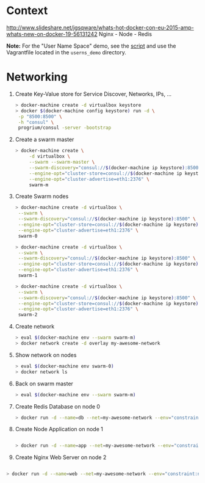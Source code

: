 # Context
http://www.slideshare.net/jgsqware/whats-hot-docker-con-eu-2015-amp-whats-new-on-docker-19-56131242
Nginx - Node - Redis

**Note:** For the "User Name Space" demo, see the [script]("userns_demo/User_Name_Space_demo.md") and use the Vagrantfile  located in the `userns_demo` directory.

# Networking

1. Create Key-Value store for Service Discover, Networks, IPs, ...
   ```bash
   > docker-machine create -d virtualbox keystore
   > docker $(docker-machine config keystore) run -d \
    -p "8500:8500" \
    -h "consul" \
    progrium/consul -server -bootstrap
   ```

2. Create a swarm master
   ```bash
   > docker-machine create \
        -d virtualbox \
        --swarm --swarm-master \
        --swarm-discovery="consul://$(docker-machine ip keystore):8500" \
        --engine-opt="cluster-store=consul://$(docker-machine ip keystore):8500" \
        --engine-opt="cluster-advertise=eth1:2376" \
        swarm-m
   ```

4. Create Swarm nodes
   ```bash
   > docker-machine create -d virtualbox \
    --swarm \
    --swarm-discovery="consul://$(docker-machine ip keystore):8500" \
    --engine-opt="cluster-store=consul://$(docker-machine ip keystore):8500" \
    --engine-opt="cluster-advertise=eth1:2376" \
    swarm-0
   
   > docker-machine create -d virtualbox \
    --swarm \
    --swarm-discovery="consul://$(docker-machine ip keystore):8500" \
    --engine-opt="cluster-store=consul://$(docker-machine ip keystore):8500" \
    --engine-opt="cluster-advertise=eth1:2376" \
    swarm-1
   
   > docker-machine create -d virtualbox \
    --swarm \
    --swarm-discovery="consul://$(docker-machine ip keystore):8500" \
    --engine-opt="cluster-store=consul://$(docker-machine ip keystore):8500" \
    --engine-opt="cluster-advertise=eth1:2376" \
    swarm-2
   ```

5. Create network
   ```bash
   > eval $(docker-machine env --swarm swarm-m)
   > docker network create -d overlay my-awesome-network
   ```

6. Show network on nodes
   ```bash
   > eval $(docker-machine env swarm-0)
   > docker network ls
   ```
7. Back on swarm master

   ```bash
   > eval $(docker-machine env --swarm swarm-m)
   ``` 
8. Create Redis Database on node 0

   ```bash
   > docker run -d --name=db --net=my-awesome-network --env="constraint:node==swarm-0" -p 6379:6379 redis
   ```
9. Create Node Application on node 1

   ```bash
   
   > docker run -d --name=app --net=my-awesome-network --env="constraint:node==swarm-1" -p 8080:8080 jgsqware/node-sample:wecraft-15-12-14
   ```
10. Create Nginx Web Server on node 2

   ```bash
   
   > docker run -d --name=web --net=my-awesome-network --env="constraint:node==swarm-2" -p 80:80 jgsqware/nginx-sample:wecraft-15-12-14
   ```

      


